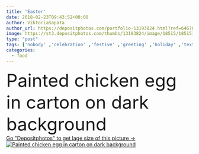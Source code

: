 ```yaml
---
title: 'Easter'
date: 2018-02-23T09:43:52+00:00
author: ViktoriaSapata
author_url: https://depositphotos.com/portfolio-13193824.html?ref=64678756
image: https://st3.depositphotos.com/thumbs/13193824/image/18515/185151340/api_thumb_450.jpg?forcejpeg=true
type: "post"
tags: ['nobody' ,'celebration' ,'festive' ,'greeting' ,'holiday' ,'texture' ,'uncooked' ,'raw' ,'food' ,'breakfast' ,'rustic' ,'Boiled' ,'dye' ,'easter' ,'egg' ,'eggshell' ,'tradition' ,'traditional' ,'organic' ,'copy space' ,'top view' ,'Easter Egg' ,'Chicken egg' ,'dark background' ,'painted egg' ,'egg carton' ,'color additive' ]
categories: 
  - food
---
```

<div aling="center">
            <font size="60"> Painted chicken egg in carton on dark background</font>   
</div>
<div>
    <a href='https://depositphotos.com/185151340/stock-photo-easter.html?ref=64678756' target=_blank > Go "Depositphotos" to get lage size of this picture ->
        <img href='https://depositphotos.com/185151340/stock-photo-easter.html?ref=64678756' src='https://st3.depositphotos.com/13193824/18515/i/950/depositphotos_185151340-stock-photo-easter.jpg?forcejpeg=true' alt='Painted chicken egg in carton on dark background' >
    </a>
</div>
